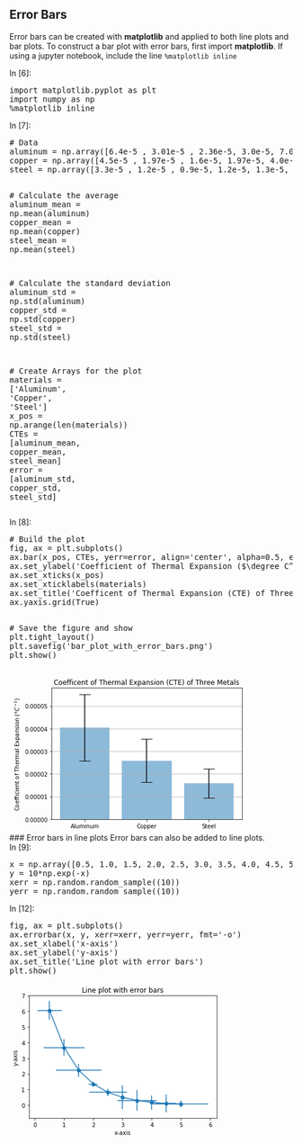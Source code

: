 
## Error Bars
Error bars can be created with **matplotlib** and applied to both line plots and bar plots.
To construct a bar plot with error bars, first import **matplotlib**. If using a jupyter notebook, include the line ```%matplotlib inline```
<div class="cell border-box-sizing code_cell rendered">
<div class="input">
<div class="prompt input_prompt">In&nbsp;[6]:</div>
<div class="inner_cell">
    <div class="input_area">
<div class=" highlight hl-ipython3"><pre><span></span><span class="kn">import</span> <span class="nn">matplotlib.pyplot</span> <span class="k">as</span> <span class="nn">plt</span>
<span class="kn">import</span> <span class="nn">numpy</span> <span class="k">as</span> <span class="nn">np</span>
<span class="o">%</span><span class="k">matplotlib</span> inline
</pre></div>

</div>
</div>
</div>

</div>
<div class="cell border-box-sizing code_cell rendered">
<div class="input">
<div class="prompt input_prompt">In&nbsp;[7]:</div>
<div class="inner_cell">
    <div class="input_area">
<div class=" highlight hl-ipython3"><pre><span></span><span class="c1"># Data</span>
<span class="n">aluminum</span> <span class="o">=</span> <span class="n">np</span><span class="o">.</span><span class="n">array</span><span class="p">([</span><span class="mf">6.4e-5</span> <span class="p">,</span> <span class="mf">3.01e-5</span> <span class="p">,</span> <span class="mf">2.36e-5</span><span class="p">,</span> <span class="mf">3.0e-5</span><span class="p">,</span> <span class="mf">7.0e-5</span><span class="p">,</span> <span class="mf">4.5e-5</span><span class="p">,</span> <span class="mf">3.8e-5</span><span class="p">,</span> <span class="mf">4.2e-5</span><span class="p">,</span> <span class="mf">2.62e-5</span><span class="p">,</span> <span class="mf">3.6e-5</span><span class="p">])</span>
<span class="n">copper</span> <span class="o">=</span> <span class="n">np</span><span class="o">.</span><span class="n">array</span><span class="p">([</span><span class="mf">4.5e-5</span> <span class="p">,</span> <span class="mf">1.97e-5</span> <span class="p">,</span> <span class="mf">1.6e-5</span><span class="p">,</span> <span class="mf">1.97e-5</span><span class="p">,</span> <span class="mf">4.0e-5</span><span class="p">,</span> <span class="mf">2.4e-5</span><span class="p">,</span> <span class="mf">1.9e-5</span><span class="p">,</span> <span class="mf">2.41e-5</span> <span class="p">,</span> <span class="mf">1.85e-5</span><span class="p">,</span> <span class="mf">3.3e-5</span> <span class="p">])</span>
<span class="n">steel</span> <span class="o">=</span> <span class="n">np</span><span class="o">.</span><span class="n">array</span><span class="p">([</span><span class="mf">3.3e-5</span> <span class="p">,</span> <span class="mf">1.2e-5</span> <span class="p">,</span> <span class="mf">0.9e-5</span><span class="p">,</span> <span class="mf">1.2e-5</span><span class="p">,</span> <span class="mf">1.3e-5</span><span class="p">,</span> <span class="mf">1.6e-5</span><span class="p">,</span> <span class="mf">1.4e-5</span><span class="p">,</span> <span class="mf">1.58e-5</span><span class="p">,</span> <span class="mf">1.32e-5</span> <span class="p">,</span> <span class="mf">2.1e-5</span><span class="p">])</span>

<span class="c1"># Calculate the average</span>
<span class="n">aluminum_mean</span> <span class="o">=</span> <span class="n">np</span><span class="o">.</span><span class="n">mean</span><span class="p">(</span><span class="n">aluminum</span><span class="p">)</span>
<span class="n">copper_mean</span> <span class="o">=</span> <span class="n">np</span><span class="o">.</span><span class="n">mean</span><span class="p">(</span><span class="n">copper</span><span class="p">)</span>
<span class="n">steel_mean</span> <span class="o">=</span> <span class="n">np</span><span class="o">.</span><span class="n">mean</span><span class="p">(</span><span class="n">steel</span><span class="p">)</span>

<span class="c1"># Calculate the standard deviation</span>
<span class="n">aluminum_std</span> <span class="o">=</span> <span class="n">np</span><span class="o">.</span><span class="n">std</span><span class="p">(</span><span class="n">aluminum</span><span class="p">)</span>
<span class="n">copper_std</span> <span class="o">=</span> <span class="n">np</span><span class="o">.</span><span class="n">std</span><span class="p">(</span><span class="n">copper</span><span class="p">)</span>
<span class="n">steel_std</span> <span class="o">=</span> <span class="n">np</span><span class="o">.</span><span class="n">std</span><span class="p">(</span><span class="n">steel</span><span class="p">)</span>

<span class="c1"># Create Arrays for the plot</span>
<span class="n">materials</span> <span class="o">=</span> <span class="p">[</span><span class="s1">&#39;Aluminum&#39;</span><span class="p">,</span> <span class="s1">&#39;Copper&#39;</span><span class="p">,</span> <span class="s1">&#39;Steel&#39;</span><span class="p">]</span>
<span class="n">x_pos</span> <span class="o">=</span> <span class="n">np</span><span class="o">.</span><span class="n">arange</span><span class="p">(</span><span class="nb">len</span><span class="p">(</span><span class="n">materials</span><span class="p">))</span>
<span class="n">CTEs</span> <span class="o">=</span> <span class="p">[</span><span class="n">aluminum_mean</span><span class="p">,</span> <span class="n">copper_mean</span><span class="p">,</span> <span class="n">steel_mean</span><span class="p">]</span>
<span class="n">error</span> <span class="o">=</span> <span class="p">[</span><span class="n">aluminum_std</span><span class="p">,</span> <span class="n">copper_std</span><span class="p">,</span> <span class="n">steel_std</span><span class="p">]</span>
</pre></div>

</div>
</div>
</div>

</div>
<div class="cell border-box-sizing code_cell rendered">
<div class="input">
<div class="prompt input_prompt">In&nbsp;[8]:</div>
<div class="inner_cell">
    <div class="input_area">
<div class=" highlight hl-ipython3"><pre><span></span><span class="c1"># Build the plot</span>
<span class="n">fig</span><span class="p">,</span> <span class="n">ax</span> <span class="o">=</span> <span class="n">plt</span><span class="o">.</span><span class="n">subplots</span><span class="p">()</span>
<span class="n">ax</span><span class="o">.</span><span class="n">bar</span><span class="p">(</span><span class="n">x_pos</span><span class="p">,</span> <span class="n">CTEs</span><span class="p">,</span> <span class="n">yerr</span><span class="o">=</span><span class="n">error</span><span class="p">,</span> <span class="n">align</span><span class="o">=</span><span class="s1">&#39;center&#39;</span><span class="p">,</span> <span class="n">alpha</span><span class="o">=</span><span class="mf">0.5</span><span class="p">,</span> <span class="n">ecolor</span><span class="o">=</span><span class="s1">&#39;black&#39;</span><span class="p">,</span> <span class="n">capsize</span><span class="o">=</span><span class="mi">10</span><span class="p">)</span>
<span class="n">ax</span><span class="o">.</span><span class="n">set_ylabel</span><span class="p">(</span><span class="s1">&#39;Coefficient of Thermal Expansion ($\degree C^{-1}$)&#39;</span><span class="p">)</span>
<span class="n">ax</span><span class="o">.</span><span class="n">set_xticks</span><span class="p">(</span><span class="n">x_pos</span><span class="p">)</span>
<span class="n">ax</span><span class="o">.</span><span class="n">set_xticklabels</span><span class="p">(</span><span class="n">materials</span><span class="p">)</span>
<span class="n">ax</span><span class="o">.</span><span class="n">set_title</span><span class="p">(</span><span class="s1">&#39;Coefficent of Thermal Expansion (CTE) of Three Metals&#39;</span><span class="p">)</span>
<span class="n">ax</span><span class="o">.</span><span class="n">yaxis</span><span class="o">.</span><span class="n">grid</span><span class="p">(</span><span class="kc">True</span><span class="p">)</span>

<span class="c1"># Save the figure and show</span>
<span class="n">plt</span><span class="o">.</span><span class="n">tight_layout</span><span class="p">()</span>
<span class="n">plt</span><span class="o">.</span><span class="n">savefig</span><span class="p">(</span><span class="s1">&#39;bar_plot_with_error_bars.png&#39;</span><span class="p">)</span>
<span class="n">plt</span><span class="o">.</span><span class="n">show</span><span class="p">()</span>
</pre></div>

</div>
</div>
</div>

<div class="output_wrapper">
<div class="output">


<div class="output_area">

<div class="prompt"></div>




<div class="output_png output_subarea ">
<img src="data:image/png;base64,iVBORw0KGgoAAAANSUhEUgAAAagAAAEYCAYAAAAJeGK1AAAABHNCSVQICAgIfAhkiAAAAAlwSFlz
AAALEgAACxIB0t1+/AAAADl0RVh0U29mdHdhcmUAbWF0cGxvdGxpYiB2ZXJzaW9uIDIuMi4yLCBo
dHRwOi8vbWF0cGxvdGxpYi5vcmcvhp/UCwAAIABJREFUeJzt3XucHFWZ//HPl4QElEA0QNSAJEpA
g4BCILqChosQdhVQQYK6AqKsK+AFL3hBHfkRNeoS5C4urNwkIIpERQSFQVG5JFwNEogJSEBRIAlB
SSDw/P44Z5JKp3umaqY708N8369Xv6br1KlTT3VXz9On6nSVIgIzM7N2s15/B2BmZlaPE5SZmbUl
JygzM2tLTlBmZtaWnKDMzKwtOUGZmVlbcoJqY5K2lXS7pGWSPiZpQ0k/lbRU0g8lvU/SNf0dZ3dq
Y6647FhJIWloq+LrC0kPSNq7v+NoBklzJU1uUdv/JemUVrRdZ123SNquD8u/U9JDkp6S9IaKy35f
0km9XfdAJKlD0kWtat8JqgkkvVfS7LxT/1XSLyTt1oSmPwt0RsSIiDgVOAgYDYyKiIMj4uKI2KcJ
62moCTvgGjHXtH12fs2ekvSMpGcL07/oU+D9LP+zeqawPU9JurO/42okIraLiM5mtytpGHAC8K1i
Wd6v7pf0z5zoz8tfSOYWXq/nJC0vTH9B0uG5/Kmaxyty898GTuxDyN8GjomIjSLi9kLMr6xZX+TY
u6Z378M6+yy/LiHp5JryA3P590u20ynpQy0JshecoPpI0nHAKcDXSP+IXwmcCRzQhOa3AubWTN8X
ESub0Pa60jDmiPhI/kewEen1u7RrOiL2a2YQ/dQL+2ZhezaKiB37IYb+dgBwb0Q8XCi7HNgfeC+w
CbAjMAfYKyfKrn3it6xOFhtFxNfy8n+oeV03iohH8rxZwB6SXt7LeGs/cwBExF+K68vFOxbKfltl
JS3aH/8MHFLT9geA+1qwrnXCCaoPJG1C+rZ2dET8OCL+GRHPRsRPI+Izuc5wSadIeiQ/TpE0vNDG
2yXdIWmJpN9L2iGXXwfsAZyev6FdAnyZtAM+JenI/K3pxkJb20m6VtITkh6V9IVcvp6kz0n6s6TH
JV0m6aV5XtdhtMMk/UXSY5K+mOdNAb5QWGfdHoCk1+ZvXkvyN+D9c/lXa2Pu5Uv9vtrYKmzXkZL+
AlxXKDtC6TDOYkkfkbSLpLty/KcX2n+1pOty249JuljSyF5uwyqSDpG0QNLGeXo/SX+TtFmeDqVD
ugvyer8lab0yMSn1Rj6dt2eppEslbZDnbSrpZ3k7n5D020K7qw5XdrfPSposaZGkT0n6u9IRgyO6
2dz9gBsK8e0NvA04ICJujYiVEbE0Is6IiHP7+tpGxHJSsqt7ZCHvMydIejDHf4GkTfI2PwUMAe6U
9OdehvASST9XOix/s6RXF9Ydko6WdD9wfy57TeEzO0/Sewr1h0v6dt73H1U64rBhN+v+G3A3sG9e
/qXAv5GSdvE1eKPS/5olku5UPrQraRqwO6v/55yey7+TPy9PSpqjBr1FSRtIuijvm0sk3SppdOVX
sCgi/OjlA5gCrASGdlPnROAmYHNgM+D3wP/L83YC/g5MIn0wDgMeAIbn+Z3AhwptdQAXFaYPB27M
z0cAfwU+BWyQpyfleZ/IMWwBDAe+C1yS540FAvgesCHp2+wK4LX11lln+9YH5pMS2TBgT2AZsG2Z
5RttW8nYymzXBcCL8/JdZWfn12gfYDnwk/z+jMnvx1tzG1uT/pkOz+/db4BTCvE9AOzdYHu+D5zU
zfZenOuMAh4B3l6YF8D1wEtJPfL7uvaDkjHdArwiL/8n4CN53tfztq+fH7sDqt0Wut9nJ5P2+RNz
G/8O/At4SYPtvBU4uDD9DeCGkp+vTgr7f+0+381ypwInN5j3QdL++ipgI+DHwIU1r/3WJWJbq15+
P58AdgWG5vd4Zs0y1+b3ZcO8Xz4EHJHr7wQ8BmyX659CSi4vJX2efwp8vUE8hwM3knqll+ayj5I+
EycB389lY4DH8/u2Xt6XHgc26+Y1fz9pPx1K+v/yN2CD2s8t8F85xheR/p/tDGxc5r1u+Dr3ZeHB
/gDeB/ythzp/Bv69ML0v8EB+flbXB78wfx6r/0GusbPQfYI6FLi9QQx/Ih0+6Zp+OfBs3uHG5g/O
FoX5twBT662zTtu75x12vULZJUBHmeUbbVsu6ym2Mtv1qjrtjSmUPQ4cUpj+EfCJBjEeWHyN6TlB
LQeWFB7nF+aPBP5C+sb73ZplA5hSmP4o8OsKMb2/MP1N4Oz8/ETgSur8A2bNBNXdPjsZeJrClzJS
Un9jg/jur9mW71H4p93DPtFJ/QS1suZ1/XNNnWnAeQ3a/DXw0cL0tl37TOG170uC+t/C9L+TDm8W
l9mzMH0I8NuaNr4LfAUQ8E/g1YV5bwIWNojncFKC2hB4lHTo9CbgzayZoI6nkJBz2S+Bwxq95nXW
tZh0eBPWTFAfJH2Z2aHM+1vm0ZajowaQx4FNJQ2NxueFXgE8WJh+MJdBOt59mKRjC/OHFeZXsSXp
H0s9WwFXSHq+UPYc6ZxZl78Vnv+L9O2yjFcAD0VEse0HSd/UmqVRbGW266E67T1aeP50nemNACRt
Tvo2vjvpG+x6pA9nWd+OiBPqzYiIJUqjGo8D3l2nSjHuVftMyZhqX6+u/elbpH8o10gCOCcivlFn
3d3tswCP1+zv3e0vi3Ocq5YFtmlQt6ybIqK7QUgjSImrnnrbNpS0zzxcd4lqevocFd/XrYBJkoqx
DgUuJPVcXwTMye8VpKQ1pLuVR8TTkn5OGpiyaUT8TlLxfO5WwMGS3lEoW5/UY69L0qeAD5FeuwA2
BjatU/VC0v+hmfmw80XAFyPi2e5i7o7PQfXNH0jfkg/sps4jpJ2iyytzGaSddVpEjCw8XhQRl/Qi
loeAV3czb7+a9WwQa564biR6mP8IsGXXuYzslTTnw96TMtvVU/zd+XpefoeI2Jh0qEPdL1KOpNeT
vnFeQko4tbYsPC/uM72OKSKWRcSnIuJVwDuA4yTtVadqd/tsVXexZkL6FbCrpC162V4ZrwUajZis
t20rWfNLSisV98eHSIc7i/vvRhHx36RDfU+TDvd1zdskVg/Q6M4FpENxF9aZ9xCpB1Vc54sLX1TW
+Lzk803HA+8hHcYdCSylzj4X6fz7VyNiAunc19tJgzR6zQmqDyJiKWkQwBlKwzlfJGn9fNL7m7na
JcAJkjaTtGmu3zVs+3vARyRNUvJiSf8hacTaa+vRz4CXSfpEPrk6QtKkPO9sYJqkrQByLGVHGT4K
jK1JQEU3kw5FfDZv+2TSP7+ZvdiGqvqyXWWMAJ4ClkgaA3ymGY3mQQsXkc7bHQGMkfTRmmqfkfQS
SVsCHwcu7WtMSgNytlb6Sv4kqbf5XJ2q3e2zVV0FvLVrIiJ+RToPc4WknSUNzfvqRyR9sJfrWCUP
5tg5r6OeS4BPShonqTh6tD9Gxv4M2EbSf+bPzvpKA3Zem49IfA+YkXvNSBojad8S7d5AOrd0Wp15
FwHvkLSvpCF5YMPkwheGR0nn57qMICXwfwBDJX2Z1INai6Q9JG0vaQhp/3qW+vtXaU5QfRQRJ5MO
05xAehMfAo4hnXiHdPx3Numb5N3AbbmMiJgNfBg4nXQoZD7pWHJv4lhG2infQTrMcD9pFCDAd0gn
W6+RtIx0bHpSvXbq6Ppx7eOSbquz3mdIQ4b3I33rOxP4QETc25vtqKgv21XGV0knrpcCPyedUK/i
s1rztzOP5fKvA4si4qyIWEHqBZ0kaXxh2StJo9HuyOvuGuHWl5jGk3owT5F6/2dG/d8+Ndxne+Gn
wGu0+ndKkH4bdxUp6S4F/ghMzLGV8Sat/TuoXfK8/Um/HWzU4zuP1LP4DbCQdATk2AZ1Wyp/ZvcB
ppJ6dn8DppMGwEDqucwHbpL0JOn12bZEuxERv46IJ+rMe4g09P8LrP5/9RlW54LvAAcpjXA9lXR+
6hekgToPkl6veofNAV5G+gnBk6TzwzfQ+y82wOoRPGbWJiQFMD4i5vd3LM0g6ShgQkR8Yh2s62bg
yIj4Y6vXZa3nBGXWZl5oCcqst3yIz8zM2pJ7UGZm1pbcgzIzs7bkH+pWsOmmm8bYsWP7OwwzswFt
zpw5j0XEZj3Vc4KqYOzYscyePbu/wzAzG9AkPdhzLR/iMzOzNuUEZWZmbckJyszM2pITlJmZtSUn
KDMza0tOUGZm1pacoMzMrC05QZmZWVtygjIzs7bkBGVmZm3JCWqQ6ejoQFLTHh0dHf29SWb2AuXb
bVQwceLEGAzX4ps8eTIAnZ2d/RqHmb0wSZoTERN7qucelJmZtSUnKDMza0tOUGZm1pacoMzMrC05
QZmZWVvqVYKS9GJJQ5odjJmZWZdSCUrSepLeK+nnkv4O3Av8VdJcSd+SNL61YZqZ2WBTtgd1PfBq
4PPAyyJiy4jYHNgduAn4hqT3tyhGMzMbhIaWrLd3RDxbWxgRTwA/An4kaf2mRmZmZoNaqR5UveTU
mzpmZmZlVR4kIen4VgRiZmZW1OMhPkmXFSeB1wPTWxaRmZkZ5c5BPRkRH+qakHRWC+MxMzMDyh3i
m1Yz/cVWBGJmZlbUY4KKiIUAkjbN00+0OigzM7MqgyTOa9ZKJU2RNE/SfEmfqzN/uKRL8/ybJY0t
zPt8Lp8nad+e2pQ0Lrdxf25zWC4/XNI/JN2RHx/CzMzaRpUEpWasMF8i6QxgP2ACcKikCTXVjgQW
R8TWwAzyoIxcbyqwHTAFOFPSkB7anA7MiIjxwOLcdpdLI+L1+fG/zdg+MzNrjioJqlm33t0VmB8R
CyLiGWAmcEBNnQOA8/Pzy4G9JCmXz4yIFfnQ4/zcXt028zJ75jbIbR7YpO0wM7MWWuc9KGAM8FBh
elEuq1snIlYCS4FR3SzbqHwUsCS3UW9d75Z0l6TLJW3Zl40yM7PmKnupI0jX4WuGeomutnfWqE6j
8nqJtrv6AD8FLomIFZI+Qupd7blWsNJRwFEAo0ePprOzs06TLyxLliwBGBTbambtq3SCiog/Nmmd
i4Bib2UL4JEGdRZJGgpsAjzRw7L1yh8DRkoamntRq+pHxOOF+t+jwY+PI+Ic4ByAiRMnxuTJk0tt
5EA2cuRIAAbDtppZ+yp7u40vSfpUk9Z5KzA+j64bRhr0MKumzizgsPz8IOC6iIhcPjWP8hsHjAdu
adRmXub63Aa5zSvzNr28sL79gT81afvMzKwJyvag/pN0iaM15KHZm0XE18uuMCJWSjoG+CUwBDgv
IuZKOhGYHRGzgHOBCyXNJ/WcpuZl5+ZLL90DrASOjojncixrtZlXeTwwU9JJwO25bYCPSdo/t/ME
cHjZbTAzs9ZT6mT0UEm6MyJ2rFM+HLgtIrZrRXDtZuLEiTF79uz+DqPlug7t+RyUmbWCpDkRMbGn
emVH8T1dc0gMgIhYQeqBmJmZNVXZBPU/wJWStioWStoceL7pUZmZ2aBX6hxURPxQ0ouAOZJuAu4g
JbeDgY7WhWdmZoNV6R/qRsT5wDjgMmB9YDlwaERc3KLYzMxsECv9O6jcg3o+Ii5oYTxmZmZAyQQl
6WPAm4CQdEtEnNLasMzMbLAr24M6DJhIunTQbMAJyszMWqpsgvom8OP83MnJzMxaruwovkuBS1sc
i5mZ2Splr8XX4602ytQxMzMrq+ww8+slHSvplcVCScMk7SnpfFZf3NXMzKzPyp6DmgJ8ELgkX0V8
CbAB6cKs15BuqX5Ha0I0M7PBqOw5qOXAmcCZktYHNgWejoglrQzOzMwGryp31AUgIp4F/tqCWMzM
zFYpfakjMzOzdckJyszM2lKlQ3z5BoXvBsYWl42IE5sblpmZDXZVz0FdCSwF5gArmh+OmZlZUjVB
bRERU1oSiZmZWUHVc1C/l7R9SyIxMzMrqNqD2g04XNJC0iE+AREROzQ9MjMzG9SqJqj9WhKFmZlZ
jUqH+CLiQWAk8I78GJnLzMzMmqpSgpL0ceBiYPP8uEjSsa0IzMzMBreqh/iOBCZFxD8BJE0H/gCc
1uzAzMxscKs6ik/Ac4Xp53KZmZlZU1XtQf0fcLOkK/L0gcC5zQ3JzMysYoKKiJMl3QC8mdRzOiIi
bm9JZGZmNqj15nYbc0iXOjIzM2uZUglK0o0RsZukZUAUZ5F+qLtxS6IzM7NBq+wddXfLf0e0Nhwz
M7Ok6u+gDpY0Ij8/QdKPJb2hNaGZmdlgVnWY+ZciYpmk3YB9gfOBs6uuVNIUSfMkzZf0uTrzh0u6
NM+/WdLYwrzP5/J5kvbtqU1J43Ib9+c2h9Ws6yBJIWli1e0wM7PWqTpIous3UP8BnBURV0rqqNKA
pCHAGcDbgEXArZJmRcQ9hWpHAosjYmtJU4HpwCGSJgBTge2AVwC/krRNXqZRm9OBGRExU9LZue2z
ciwjgI8BN1d6FXphxrX3tXoVTbNo8dPAwIr5k2/bpudKZjagVO1BPSzpu8AhwFX5DrtV29gVmB8R
CyLiGWAmcEBNnQNIvTOAy4G9JCmXz4yIFRGxEJif26vbZl5mz9wGuc0DC+v5f8A3geUVt8HMzFqs
ag/qPcAU4NsRsUTSy4DPVGxjDPBQYXoRMKlRnYhYKWkpMCqX31Sz7Jj8vF6bo4AlEbGytn4+d7Zl
RPxM0qcbBSvpKOAogNGjR9PZ2VluK2s3aPnAuQHx8OdTD2rM8oX9HEl5nZ2P9HcIZtZkvTnEtwFw
sKTistdUaKPepZGiZJ1G5fV6cQ3rS1oPmAEc3jjMXDniHOAcgIkTJ8bkyZN7WqSugXS4bMV6GwLw
8Abj+jmS8t4z2Yf4zF5oqiaoK4ElwG2kGxb2xiJgy8L0FkDt19+uOotyItwEeKKHZeuVPwaMlDQ0
96K6ykcArwM601FAXgbMkrR/RMzu5XaZmVkTVU1QW0TElD6u81ZgvKRxwMOkQQ/vrakzCziMdKX0
g4DrIiIkzQJ+IOlk0iCJ8cAtpJ7SWm3mZa7PbczMbV4ZEUuBTbtWJqkT+LSTk5lZ+6g6wOH3krbv
ywpzT+YY4JfAn4DLImKupBMl7Z+rnQuMkjQfOA74XF52LnAZcA9wNXB0RDzXqM3c1vHAcbmtUfji
tmZmA0LVHtRuwOGSFpIO8XVd6miHKo1ExFXAVTVlXy48Xw4c3GDZacC0Mm3m8gWkUX7dxTO5TNxm
ZrbuVE1Q+7UkCjMzsxpVb7fxYKsCMTMzK6p8uw1JLyENTtigqywiftPMoMzMzColKEkfAj5OGq59
B/BG0ki7PZsfmpmZDWZVR/F9HNgFeDAi9gDeAPyj6VGZmdmgVzVBLc8j7JA0PCLuBbZtflhmZjbY
VT0HtUjSSOAnwLWSFrP2VSDMzMz6rOoovnfmpx35Cg2bkH4wa2Zm1lRVB0lsAHyU9IPdAG6k+mFC
MzOzHlU9xHcBsAw4LU8fClxIg6s+mJmZ9VbVBLVtROxYmL5e0p3NDMjMzAyqH567XdIbuyYkTQJ+
19yQzMzMqieoSaQrmj8g6QHSj3TfKuluSXc1PTozA6CjowNJTXt0dHT09yaZ9ajqIb6+3gvKzHqh
o6Ojx6TSdbfnzs7Olsdjti5UTVAvjoh7igWSJkdEZ/NCMjMzq36I7zJJxyvZUNJpwNdbEZiZmQ1u
vTkHtSXwe9Kt2x8B3tzsoMzMzKomqGeBp4ENSbfbWBgRzzc9KjMzG/SqJqhbSQlqF9LVJA6VdHnT
ozIzs0Gv6iCJIyNidn7+N+AASf/Z5JjMzMzK9aAkfRYgImZLqr2s0WubHpWZmQ16ZQ/xTS08/3zN
PP82yszMmq5sglKD5/WmzczM+qxsgooGz+tNm5mZ9VnZQRI7SnqS1FvaMD8nT2/QksjMzGxQK5Wg
ImJIqwMxMzMr8t1wzcysLTlBmZlZW3KCMjOztuQEZWZmbanUIAlJy6g/nFxARMTGTY3KzMwGvVI9
qIgYEREb13mM6E1ykjRF0jxJ8yV9rs784ZIuzfNvljS2MO/zuXyepH17alPSuNzG/bnNYbn8I/lW
9XdIulHShKrbYWZmrVP5EJ+kl0jaVdJbuh4Vlx8CnAHsB0wgXRG9NjkcCSyOiK2BGcD0vOwE0mWX
tiNdYulMSUN6aHM6MCMixgOLc9sAP4iI7SPi9cA3gZOrbIeZmbVWpQQl6UPAb4BfAl/NfzsqrnNX
YH5ELIiIZ4CZwAE1dQ4Azs/PLwf2kqRcPjMiVkTEQmB+bq9um3mZPXMb5DYPBIiIJ1ntxfiKGGZm
baXq7TY+TroX1E0RsYek15ASVRVjgIcK04tId+qtWyciVkpaCozK5TfVLDsmP6/X5ihgSUSsrFMf
SUcDxwHDSIlsLZKOAo4CGD16NJ2dnWW2cS1jlq/o1XL9YfjzTwMwZvnCfo6kvM7OR/o7hH63ZMkS
gF7vo2btpmqCWh4RyyUhaXhE3Ctp24pt1Lu4bG3vpVGdRuX1eoLd1U9PIs4AzpD0XuAE4LC1Kkec
A5wDMHHixJg8eXKdJns249r7erVcf1ix3oYAPLzBuH6OpLz3TN6mv0PodyNHjgSgt/uoWbupmqAW
SRoJ/AS4VtJioOpX10XAloXpLeq00VVnkaShwCbAEz0sW6/8MWCkpKG5F1VvXZAOCZ5VcTvMzKyF
Kp2Dioh3RsSSiOgAvgScSz6nU8GtwPg8um4YadDDrJo6s1jdmzkIuC4iIpdPzaP8xgHjgVsatZmX
uT63QW7zSgBJ4wvr+w/g/orbYWZmLVS1B7VKRNzQy+VWSjqGNMBiCHBeRMyVdCIwOyJmkRLfhZLm
k3pOU/OycyVdBtwDrASOjojnAOq1mVd5PDBT0knA7bltgGMk7Q08Sxrdt9bhPTMz6z+VEpSkicAX
ga2Ky0bEDlXaiYirgKtqyr5ceL4cqL21fNe8acC0Mm3m8gWkUX615R+vErOZma1bVXtQFwOfAe4G
nm9+OGZmZknVBPWPfAjOzMyspaomqK9I+l/g18CqH/ZExI+bGpWZmQ16VRPUEcBrgPVZfYgvACco
MzNrqqoJaseI2L4lkZiZmRVUvVjsTb7qt5mZrQtVe1C7AYdJWkg6B9V1P6hKw8zNzMx6UjpB5SuD
/xfwYOvCMTMzS0onqIgISTMiYudWBmRmZga9Owe1S0siMTMzK6h6DmoP4COSHgD+ic9BmZlZi1RN
UPu1JApbZ66+4DSuuej0UnWP26fnW33t8/5jmPKBY/saVtsaSPfxWrQ43WhyIMUM8Mm3+V5eVl/V
BPUX4H3AqyLiREmvBF6GB04MGFM+cOwLOqGY2QtH1XNQZwJvAg7N08uAM5oakZmZGdV7UJMiYidJ
twNExOJ8g0AzM7OmqtqDelbSENL195C0Gb7thpmZtUDVBHUqcAWwuaRpwI3A15oelZmZDXqVDvFF
xMWS5gB7kYaYHxgRf2pJZGZmNqhVPQdFRNwL3NuCWMzMzFaplKAkDQfeDYwtLhsRJzY3LDMzG+yq
9qCuBJYCcyjcUdfMzKzZqiaoLSJiSksiMTMzK6g6iu/3knxHXTMza7lSPShJd5N++zQUOELSAnzD
QjMza6Gyh/jeBTzTykDMzMyKyh7iuzQiHmz0aGmEZmYDWEdHB5Ka9ujo6OjvTVpnyvag1NIozMxe
oDo6OnpMKpMnTwags7Oz5fEMJGUT1GaSjms0MyJOblI8ZmZmQPkENQTYCPekzMxsHSmboP7qq0WY
mdm6VHaQhHtOZma2TpVNUHs1c6WSpkiaJ2m+pM/VmT9c0qV5/s2SxhbmfT6Xz5O0b09tShqX27g/
tzkslx8n6R5Jd0n6taStmrmNZmbWN6USVEQ80awV5hsengHsB0wADpU0oabakcDiiNgamAFMz8tO
AKYC2wFTgDMlDemhzenAjIgYDyzObQPcDkzMPzK+HPhms7bRzMz6rlSCknRh/vvxJqxzV2B+RCyI
iGeAmcABNXUOAM7Pzy8H9pKkXD4zIlZExEJgfm6vbpt5mT1zG+Q2DwSIiOsj4l+5/CZgiyZsm5mZ
NUnZQRI750NgH5R0ATXnpCr2sMYADxWmFwGTGtWJiJWSlgKjcvlNNcuOyc/rtTkKWBIRK+vULzoS
+EW9YCUdBRwFMHr06F7/TmHMcl/8vZU6Ox9pSbsD6X0b/vzTAIxZvrCfI6mmVe/dQLJkyRLAv4Oq
VTZBnQ1cDbyKdKuNYoKKXF5WvQEXUbJOo/J6PcHu6q9ekfR+YCLw1jp1iYhzgHMAJk6cGF0/qKtq
xrX39Wo5K+c9k7dpSbsD6X1bsd6GADy8wbh+jqSaVr13A8nIkSOB1T/YtaRUgoqIU4FTJZ0VEf/d
x3UuArYsTG8B1H6F6qqzSNJQYBPgiR6WrVf+GDBS0tDci1pjXZL2Br4IvDUiBs5XZTOzQaDS7Taa
kJwAbgXG59F1w0iDHmbV1JkFHJafHwRcFxGRy6fmUX7jgPHALY3azMtcn9sgt3klgKQ3AN8F9o+I
vzdhu8zMrImq3rAQSTsCu+fJ30bEnVWWz+eUjgF+SbpCxXkRMVfSicDsiJgFnAtcKGk+qec0NS87
V9JlwD3ASuDoiHgux7VWm3mVxwMzJZ1EGrl3bi7/FunqGD9MYyn4S0TsX/HlMDOzFqmUoPIovg8D
P85FF0k6JyJOq9JORFwFXFVT9uXC8+XAwQ2WnQZMK9NmLl9AGuVXW753lZjNzGzdqtqDOhKYFBH/
BJA0HfgDUClBmZmZ9aTqLd8FPFeYfg5fBsnMzFqgag/q/4CbJV2Rpw9k9TkdMzOzpqmUoCLiZEmd
wG6kntMREXF7KwIzM7PBrfIovoi4DbitBbGYmZmtUvUclJmZ2TrhBGVmZm2pUoLKw8p7LDMzM+ur
qj2ot9Up268ZgZiZmRWVGiQh6b+BjwKvknRXYdYI4PetCMzMVrv6gtO45qLTS9U9bp9te6yzz/uP
YcoHju1rWGYtVXYU3w9I90v6OlC8RfuyZt5t18zqm/KBY51QbNApe7uNpcBSSUcA7wLGdi0riYg4
sWURmpn1wkC6l9eixelmkwMp5k++rfX38ar6O6ifAEtJNy30/ZPMzKxlqiaoLSJiSksiMTMzK6g6
iu/3krZvSSRmZmYFVXtQuwGF8AyvAAAMhklEQVRHSFpAOsQnICJih6ZHZmZmg1rVBOXfPJmZ2TpR
9RDfX0i3ez8sIh4EAhjd9KjMzGzQq5qgzgTeBByap5cBZzQ1IjMzM6of4psUETtJuh0gIhZLGtaC
uMzMbJCr2oN6VtIQ0qE9JG0GPN/0qMzMbNCrmqBOBa4ANpc0DbgR+FrTozIzs0Gv6i3fL5Y0B9iL
NMT8wIj4U0siMzOzQa03t3y/F7i3BbGYmZmtUvZ2GzdGxG6SlpHPP3XNIv1Qd+OWRGdmZoNW2auZ
75b/jmhtOGZmZknVW76fL2lkYfolks5rflhmZjbYVR3Ft0NELOmaiIjFwBuaG5KZmVn1BLWepJd0
TUh6Kb0YaGFmZtaTqsnlf0i33LicNFjiPcC0pkdlZmaDXtXfQV2Qfwe1B2kE37si4p6WRGZmZoNa
1UN8RMTciDg9Ik7rbXKSNEXSPEnzJX2uzvzhki7N82+WNLYw7/O5fJ6kfXtqU9K43Mb9uc1hufwt
km6TtFLSQb3ZDjMza51SCUrSjfnvMklPFh7LJD1ZZYX5Wn5nkO4tNQE4VNKEmmpHAosjYmtgBjA9
LzsBmApsB0wBzpQ0pIc2pwMzImI8sDi3DenWIYcDP6gSv5mZrRulElTxd1ARsXHhMaIXP9LdFZgf
EQsi4hlgJnBATZ0DgPPz88uBvSQpl8+MiBURsRCYn9ur22ZeZs/cBrnNA/O2PBARd+GL3ZqZtaWy
PagL89+PN2GdY4CHCtOLclndOhGxElgKjOpm2Ublo4AluY1G6zIzszZUdpDEzpK2Aj4o6QLSAIlV
IuKJCutUnbIoWadReb1E21390iQdBRwFMHr0aDo7O6ssvsqY5St6tZyV09n5SEva9fvWen7vYPjz
TwMwZvnCfo6kvFa9b0VlE9RZwNXAOGAOa/7jD+BVFda5CNiyML0FULulXXUWSRoKbAI80cOy9cof
A0ZKGpp7UfXW1a2IOAc4B2DixIkxefLkKouvMuPa+3q1nJXznsnbtKRdv2+t5/cOVqy3IQAPbzCu
nyMpr1XvW1HZBLVrRLxW0vKIqJKM6rkVGC9pHPAwadDDe2vqzAIOA/4AHARcFxEhaRbwA0knA68A
xgO3kBLmWm3mZa7PbczMbV7Zx/jNzEq7+oLTuOai00vVPW6fbXuss8/7j2HKB47ta1gDQtVDfPPy
lSR6fYgvIlZKOgb4JTAEOC8i5ko6EZgdEbOAc4ELJc0n9Zym5mXnSroMuAdYCRwdEc8B1Gszr/J4
YKakk4Dbc9tI2oV088WXAO+Q9NWI2K7sdpiZlTHlA8cOmoTSbGUT1NmkQ3yvAm6rmVf1EB8RcRVw
VU3ZlwvPlwMHN1h2GnWuXlGvzVy+gDTKr7b8VtIhPzMza0Nlh5mfGhGvJfVMxtU8+nrIz8zMbC1V
ryRxtKT3S/oSgKRXSlqrd2JmZtZXVRPUGcCbWD2oYVkuMzMza6qqVzOfFBE7Sbod0v2guq5tZ2Zm
1kxVe1DP5uveBYCkzfClgszMrAWqJqhTSUOzN5c0DbgR+FrTozIzs0Gv6v2gLs73g9qL9FuoAyPi
Ty2JzMzMBrXKt2uPiHuBe1sQi5mZ2SqVE5SkHYHd8+RvI+LO5oZkZmZW8RxUvt3GxcDm+XGRJF/D
w8zMmq5qD+pI0lDzfwJImk66oOtpzQ7MzMwGt6qj+AQ8V5h+jvr3XDIzM+uTqj2o/wNulnRFnj6Q
fHVwMzOzZiqVoCRtDYyOiJMldQK7kXpOHyPdf8nMzKypyh7iO4V03T0i4rZ8dfPvAP/K88zMzJqq
bIIaGxF31RZGxGxgbFMjMjMzo3yC2qCbeRs2IxAzM7OisgnqVkkfri2UdCQwp7khmZmZlR/F9wng
CknvY3VCmggMA97ZisDMzGxwK5WgIuJR4N8k7QG8Lhf/PCKua1lkZmY2qFW9mvn1wPUtisXMzGyV
qleSMDMzWyecoMzMrC05QZmZWVtygjIzs7bkBGVmZm3JCcrMzNqSE5SZmbUlJygzM2tLTlBmZtaW
nKDMzKwtOUGZmVlb6pcEJWmKpHmS5kv6XJ35wyVdmuffLGlsYd7nc/k8Sfv21KakcbmN+3Obw3pa
h5mZ9b91nqAkDQHOAPYDJgCHSppQU+1IYHFEbA3MAKbnZScAU4HtgCnAmZKG9NDmdGBGRIwHFue2
G67DzMzaQ3/0oHYF5kfEgoh4BpgJHFBT5wDg/Pz8cmAvScrlMyNiRUQsBObn9uq2mZfZM7dBbvPA
HtZhZmZtoNLtNppkDPBQYXoRMKlRnYhYKWkpMCqX31Sz7Jj8vF6bo4AlEbGyTv1G63isGIiko4Cj
8uRTkuaV3tKBbVNqXot2dlx/B9A+BtT7Bn7vCgbUe9fH922rMpX6I0HV66VEyTqNyuv1BLurXzYO
IuIc4Jw6dV/QJM2OiIn9HYdV4/dt4PJ7t7b+OMS3CNiyML0F8EijOpKGApsAT3SzbKPyx4CRuY3a
dTVah5mZtYH+SFC3AuPz6LphpEEPs2rqzAIOy88PAq6LiMjlU/MIvHHAeOCWRm3mZa7PbZDbvLKH
dZiZWRtY54f48vmeY4BfAkOA8yJirqQTgdkRMQs4F7hQ0nxSr2ZqXnaupMuAe4CVwNER8RxAvTbz
Ko8HZko6Cbg9t02jddgqg+6w5guE37eBy+9dDbnTYGZm7chXkjAzs7bkBGVmZm3JCWoAk/ROSSHp
NXl6rKQ/NqntiZJObUZbVp6kl0maKenPku6RdJWkbfo7LusdSV+UNFfSXZLukDRJ0ickvagPbX5f
0kE91xz4nKAGtkOBG2nBAI+ImB0RH2t2u9ZYvpLJFUBnRLw6IiYAXwBGr+M4+uP3kS84kt4EvB3Y
KSJ2APYmXRzgE0CvE9Rg4gQ1QEnaCHgz6ZqCayUoSYdLOr0w/TNJk/PzpyRNlzRH0q8k7SqpU9IC
SfvnOpMl/Sw/75B0XqHOx3L5Gj02SZ+W1JGfd0qaIek3kv4kaRdJP84X7T2pZS/MwLYH8GxEnN1V
EBF3ADdK+pakP0q6W9IhsOo9+o2kK3Jv62xJ6+V5T0n6H0m3Sfq1pM1y+aslXZ3f+98Wet/fl3Sy
pOvxdSmb5eXAYxGxAiAiHiP9pOUVwPX5tUbSPpL+kN+rH+bPNpJ2lnRDfq9+Kenl/bUh/cUJauA6
ELg6Iu4DnpC0U4VlX0z6lr4zsAw4CXgb8E7gxAbLvAbYl3Tdw69IWr/Eep6JiLcAZ5N+f3Y08Drg
cEmjKsQ7WLwOmFOn/F3A64EdSd/Cv1X4Z7Ur8Clge+DVuS6k9/i2iNgJuAH4Si4/Bzg2v/efBs4s
rGcbYO+I+FTTtmhwuwbYUtJ9ks6U9NaIOJV0sYA9ImIPSZsCJ5Be952A2cBx+fN1GnBQfq/OA6b1
03b0G3flB65DgVPy85l5+oySyz4DXJ2f3w2siIhnJd0NjG2wzM/zN8EVkv5OucNOXT/AvhuYGxF/
BZC0gHQVj8dLxjvY7QZckn/z96ikG4BdgCeBWyJiAYCkS3Ldy4HngUvz8hcBP87fzP8N+KFWXxd5
eGE9P+z6XaH1XUQ8JWlnYHdS7/hSrX17oTeS7sDwu/yeDAP+AGxL+sJybS4fAvx1HYXeNpygBqDc
+9gTeJ2kIO28wZrfhleyZg95g8LzZwtXzXge6DoE8Xw35x9WFJ4/R9p3ultHcZnnWXP55/G+V89c
Vl/1pKi7q+zX/pCx0Q8bu65ZuSQiXt+gzj+7D8+qygm/E+jMXwAPq6ki4NqIOHSNQml70pe6N62T
QNuUD/ENTAcBF0TEVhExNiK2BBaSrjXY5QHg9ZLWk7Ql6VBQsz0KbC5plKThpBPC1nvXAcMlfbir
QNIupPuYHaJ077PNgLeQLvEFsKvSJb7WAw4hDZqB9NnuSnbvBW6MiCeBhZIOzm1L0o4t36pBStK2
ksYXil4PPEg6rD4il90EvFnS1nmZF+VRm/OAzfJACyStL2m7dRd9e/C32IHpUOAbNWU/Io346vI7
UtK6G/gjcFuzg8iHBU8Ebs7rurfZ6xhMIiIkvRM4JR8KWk76ovEJYCPgTlJP6LMR8bc8wOEPpH1h
e+A3pFGAkHpD20maAywlJS+A9wFnSToBWJ90ePjOdbB5g9FGwGmSRpKONswn3brnUOAXkv6az0Md
DlySv+QBnBAR9ykNJT9V0iak/9WnkHrZg4YvdWQ2QOVRmZ+OiLV6rpKeioiN1n1UZs3jQ3xmZtaW
3IMyM7O25B6UmZm1JScoMzNrS05QZmbWlpygzMysLTlBmZlZW/r/M9iSBzwJI0kAAAAASUVORK5C
YII=
"
>
</div>

</div>

</div>
</div>

</div>
### Error bars in line plots
Error bars can also be added to line plots.
<div class="cell border-box-sizing code_cell rendered">
<div class="input">
<div class="prompt input_prompt">In&nbsp;[9]:</div>
<div class="inner_cell">
    <div class="input_area">
<div class=" highlight hl-ipython3"><pre><span></span><span class="n">x</span> <span class="o">=</span> <span class="n">np</span><span class="o">.</span><span class="n">array</span><span class="p">([</span><span class="mf">0.5</span><span class="p">,</span> <span class="mf">1.0</span><span class="p">,</span> <span class="mf">1.5</span><span class="p">,</span> <span class="mf">2.0</span><span class="p">,</span> <span class="mf">2.5</span><span class="p">,</span> <span class="mf">3.0</span><span class="p">,</span> <span class="mf">3.5</span><span class="p">,</span> <span class="mf">4.0</span><span class="p">,</span> <span class="mf">4.5</span><span class="p">,</span> <span class="mf">5.0</span><span class="p">])</span>
<span class="n">y</span> <span class="o">=</span> <span class="mi">10</span><span class="o">*</span><span class="n">np</span><span class="o">.</span><span class="n">exp</span><span class="p">(</span><span class="o">-</span><span class="n">x</span><span class="p">)</span>
<span class="n">xerr</span> <span class="o">=</span> <span class="n">np</span><span class="o">.</span><span class="n">random</span><span class="o">.</span><span class="n">random_sample</span><span class="p">((</span><span class="mi">10</span><span class="p">))</span>
<span class="n">yerr</span> <span class="o">=</span> <span class="n">np</span><span class="o">.</span><span class="n">random</span><span class="o">.</span><span class="n">random_sample</span><span class="p">((</span><span class="mi">10</span><span class="p">))</span>
</pre></div>

</div>
</div>
</div>

</div>
<div class="cell border-box-sizing code_cell rendered">
<div class="input">
<div class="prompt input_prompt">In&nbsp;[12]:</div>
<div class="inner_cell">
    <div class="input_area">
<div class=" highlight hl-ipython3"><pre><span></span><span class="n">fig</span><span class="p">,</span> <span class="n">ax</span> <span class="o">=</span> <span class="n">plt</span><span class="o">.</span><span class="n">subplots</span><span class="p">()</span>
<span class="n">ax</span><span class="o">.</span><span class="n">errorbar</span><span class="p">(</span><span class="n">x</span><span class="p">,</span> <span class="n">y</span><span class="p">,</span> <span class="n">xerr</span><span class="o">=</span><span class="n">xerr</span><span class="p">,</span> <span class="n">yerr</span><span class="o">=</span><span class="n">yerr</span><span class="p">,</span> <span class="n">fmt</span><span class="o">=</span><span class="s1">&#39;-o&#39;</span><span class="p">)</span>
<span class="n">ax</span><span class="o">.</span><span class="n">set_xlabel</span><span class="p">(</span><span class="s1">&#39;x-axis&#39;</span><span class="p">)</span>
<span class="n">ax</span><span class="o">.</span><span class="n">set_ylabel</span><span class="p">(</span><span class="s1">&#39;y-axis&#39;</span><span class="p">)</span>
<span class="n">ax</span><span class="o">.</span><span class="n">set_title</span><span class="p">(</span><span class="s1">&#39;Line plot with error bars&#39;</span><span class="p">)</span>
<span class="n">plt</span><span class="o">.</span><span class="n">show</span><span class="p">()</span>
</pre></div>

</div>
</div>
</div>

<div class="output_wrapper">
<div class="output">


<div class="output_area">

<div class="prompt"></div>




<div class="output_png output_subarea ">
<img src="data:image/png;base64,iVBORw0KGgoAAAANSUhEUgAAAXwAAAEWCAYAAABliCz2AAAABHNCSVQICAgIfAhkiAAAAAlwSFlz
AAALEgAACxIB0t1+/AAAADl0RVh0U29mdHdhcmUAbWF0cGxvdGxpYiB2ZXJzaW9uIDIuMi4yLCBo
dHRwOi8vbWF0cGxvdGxpYi5vcmcvhp/UCwAAIABJREFUeJzt3Xl8VPW9//HXJysBQgISEZIgUBEV
2TTgwk9rrRYV9XJRi97a1ttb0S62ti6tt7Wtv8dtta2/Lrb3Wrhq661WcUWsXm0tIloRCLKJaEHW
EJawhDUkJPn8/pgBQ5iByXJyZjLv5+Mxj8ycOTPfzxn0Pd/5nnO+x9wdERHp/DLCLkBERDqGAl9E
JE0o8EVE0oQCX0QkTSjwRUTShAJfRCRNKPDlqMzsPDP7MIR2bzCztzq4zaNuq5kNMDM3s6yOrKst
UrFmCY4CXwAwszVmdlHz5e7+prsPCaOmRJnZLDP7clvfp/m2xvtMRFKVAl8kCcTqgbe0Vx50L16/
ElKfAl+OyswuMLOKJo/XmNntZrbEzHaa2TQz69Lk+cvNbJGZVZvZ22Y2/Cjv7Wb2DTNbZWZbzezn
Zhbzv0kzO9fM5kfbnG9m50aX/xg4D/itme0xs9/GeO2jZnZb9H5xtN2vRh+fZGbbLeLQtprZH4H+
wIvR972zyVt+zszWRWv+3lG2L9fM7o+uu9nMfmdmeU0/VzP7jpltAn4fa1l03RvNbGW0zhlm1q/Z
Z/g1M1sBrIhXC/AlM6s0s40HP4vo68eY2Zzov9dGM/utmeXEe//o5/RLM9sS/bdYYmanH6VdSSbu
rptuAGuAi2IsvwCoaLbePKAf0AtYDtwcfe4MYAtwFpAJfDG6fm6cNh14Pfo+/YF/AF+OPncD8Fb0
fi9gB/B5IAu4Lvr4uOjzsw6+Lk47XwJejN7/F+AjYFqT5144yrZe1OTxgGjN/w3kASOAWuDUOO3+
CpgRrT8feBG4t0lb9cBPgdzo+8VadiGwNfrZ5gK/AWY3+wz/Gm0jL0YNB2t+AugGDAOqDm4XcCZw
dvRzHRD997w13vsD44AFQCFgwKlA37D/+9UtsZt6+NIaD7h7pbtvJxJiI6PLbwSmuPtcd29w90eJ
BOLZR3mvn7r7dndfRyQgr4uxznhghbv/0d3r3f0J4APgigTrfQM4L/rr4XzgZ8DY6HOfjD7fEve4
e427LwYWEwn+w5iZEfk8vhXdvt3AT4Brm6zWCPzQ3WvdvSbOss8Bj7j7u+5eC9wFnGNmA5q8z73R
NmqI7x533+vuS4n8crgOwN0XuPs70c91DTCFyGfSVNP3P0Dky+sUwNx9ubtvPPrHJclCgS+tsanJ
/X1A9+j9E4HbosMD1WZWDZQS+TUQz/om99fGWbdf9DmarVucSLHu/hGwh8gX03nAn4FKMxtC6wI/
3vY3VQR0BRY0+SxeiS4/qMrd9zd7XfNlh227u+8BtnH4tjf9DOOJ+Tmb2clm9mcz22Rmu4h8KfWO
91p3nwn8FvhPYLOZTTWzHgm0L0lAgS/taT3wY3cvbHLrGu2Rx1Pa5H5/oDLGOpVEvkxotu6G6P1E
pnx9A7gayHH3DdHHXwB6AovivKYtU8luBWqAoU0+iwJ3b/rlEOv9my87bNvNrBtwHB9ve6J1xvuc
HyTya2mwu/cA/p3IUE3cmtz9AXc/ExgKnAzckUD7kgQU+NJUtpl1aXJr6VEZ/w3cbGZnRXfudTOz
8WaWf5TX3GFmPc2sFPgmMC3GOi8DJ5vZv5hZlplNAk4j0lMH2AwMOkZtbwBfB2ZHH88CbiGyn6Ah
zmsSed+Y3L2RyOfxSzM7Hg7tMB7Xwrf6E/CvZjbSzHKJ9MDnRodfWuJuM+tqZkOBf+Xjzzkf2AXs
MbNTgK8c7U3MbHT03zcb2AvsB+J9fpJkFPjS1MtEeqUHbz9qyYvdvZzIuPVviexUXUlk5+vRvEBk
J+Ai4CXg4Rjvuw24HLiNyHDGncDl7r41usqvgavNbIeZPRCnnTeIhNvBwH+LyJDL7DjrA9wLfD86
JHP7MbYjlu8Q+QzeiQ6XvAa06JwGd/8bcDfwLLAR+ASH7wdI1BvRWv4G3O/uf4kuv53IjuzdRL6g
Yn3hNtUjut4OIkND24D7W1GPhMDcdQEUCYeZOZGhhJVh1yKSDtTDFxFJE4EFvpkNscgJOAdvu8zs
1qDaExGRo+uQIR0zyyRyVMFZ7t788DoREekAHTWk82ngI4W9iEh4OmoypGuJnNp9VL179/YBAwYE
X42ISCexYMGCre5edOw1O2BIJzoRUyWRE1A2x3h+MjAZoH///meuXasfASIiiTKzBe5elsi6HTGk
cynwbqywB3D3qe5e5u5lRUUJfUmJiEgrdETgX0cCwzkiIhKsQAPfzLoCFwPPBdmOiIgcW6A7bd19
H5GJnkREJGQ601ZEJE0o8EVE0oQCX0QkTSjwRUTShAI/jklT5jBpypywyxARaTcKfBGRNKHAFxFJ
Ewp8EZE0ocAXEUkTCnwRkTShwBcRSRMKfBGRNKHAFxFJEwp8EZE0ocAXEUkTCnwRkTShwBcRSRMK
fBGRNKHAj2H6wg0sXFfN3NXbGXvfTKYv3BB2SSIibRb0RcwLzewZM/vAzJab2TlBttcepi/cwF3P
LaWuoRGADdU13PXcUoW+iKS8QC9iDvwaeMXdrzazHKBrUA2119z1C9dVHwr7g2oONHDnM0t4Yt66
dmlj2k1J/70nIp1QYIFvZj2A84EbANy9DqgLqr320jzsj7VcRCRVBNnDHwRUAb83sxHAAuCb7r63
6UpmNhmYDNC/f/9WN9Zeveax981kQ3XNEcuLC/PUMxeRlBbkGH4WcAbwoLuPAvYC322+krtPdfcy
dy8rKioKsJzE3DFuCHnZmYcty8407hg3JKSKRETaR5CBXwFUuPvc6ONniHwBJLUJo4q5d+IwcjIj
H012pnF8fi4TRhWHXJmISNsEFvjuvglYb2YHu8afBt4Pqr32NGFUMaP6F3LWwF784PLT2FC9n/c2
7Ay7LBGRNgn6OPxbgMfNbAkwEvhJwO21uytHFpOblcGT89vnCB0RkbAEGvjuvig6Pj/c3Se4+44g
2wtCQV4244f15YWFldTUNYRdjohIq+lM2wRMGl3K7tp6Xlq6MexSRERaTYGfgDEDezGodzemaVhH
RFKYAj8BZsak0aXMX7ODlVv2hF2OiEirKPATNPGMErIyjKfK14ddiohIqyjwE1SUn8tFp/bh2QUV
1NVrmgURST0K/BaYNKaUbXvr+NvyzWGXIiLSYgr8Fjh/cBH9CrrwxHwN64hI6lHgt0BmhnFNWSlv
rqiiYse+sMsREWkRBX4LXVNWAsDT5RUhVyIi0jJBXwAlZcWbCrmkZ1fOG1zE0+Xr+canB5OZYR1c
mYhI66iH3wrXji6lcud+3lxRFXYpIiIJU+C3wkWn9uG4bjk8OU87b0UkdSjwWyEnK4OrzizhteWb
qdpdG3Y5IiIJUeC30mfLSqlvdJ57VztvRSQ1KPBb6aTjuzN6QE+mzV+Pu4ddjojIMSnw22DS6P6s
2rqX+WtSbpp/EUlDCvw2uGzYCeTnZvHkPE2bLCLJT4HfBl1zsrhyZD9eWrqRnTUHwi5HROSoFPht
dN2Y/tTWNzJj0YawSxEROapAA9/M1pjZUjNbZGblQbYVltOLCxjarwdPakI1EUlyHdHD/5S7j3T3
sg5oKxTXji5lWeUu3tuwM+xSRETi0pBOO7hyZDG5WRk8qWveikgSCzrwHfiLmS0ws8mxVjCzyWZW
bmblVVWpOTdNQV4244f15YWFleyrqw+7HBGRmIIO/LHufgZwKfA1Mzu/+QruPtXdy9y9rKioKOBy
gjNpdCm7a+t5eemmsEsREYkp0MB398ro3y3A88CYINsL05iBvRjUuxvTNKwjIkkqsMA3s25mln/w
PvAZ4L2g2gubmTFpdCnz1+xg5ZY9YZcjInKEIHv4fYC3zGwxMA94yd1fCbC90E08o4SsDOOpch2i
KSLJJ7DAd/dV7j4iehvq7j8Oqq1kUZSfy0Wn9uHZBRXU1TeGXY6IyGF0WGY7mzSmlG1763ht+eaw
SxEROYwCv52dP7iIfgVddOatiCQdBX47y8wwrikr5c0VVVTs2Bd2OSIihyjwA3BNWQkAT5fralgi
kjwU+AEo6dmV8wYX8XT5ehoadTUsEUkOCvyAXDu6lMqd+5m9IjWnixCRzkeBH5CLTu1Dr245TJun
nbcikhwU+AHJycrgqjOKeW35Zqp214ZdjoiIAj9Ik0b3p77Ree5d7bwVkfAp8AN00vHdGT2gJ9Pm
r8ddO29FJFwK/IBNGt2fVVv3Mm/19rBLEZE0p8AP2GXDTiA/N4tpOvNWREKmwA9Y15wsrhzZj5eW
bmRnzYGwyxGRNKbA7wDXju5PbX0jMxZtCLsUEUljCvwOMKykgKH9emhCNREJlQK/g1w7upRllbtY
WrEz7FJEJE0p8DvIlSOLyc3K4Mlm17ydNGUOk6bMCakqEUknCvwOUpCXzfhhfZmxqJJ9dfVhlyMi
aUiB34EmjS5ld209Ly/dFHYpIpKGAg98M8s0s4Vm9ueg20p2Ywb2YlDvbkxrNqwjItIROqKH/01g
eQe0k/TMjEmjS5m/Zgcrt+wOuxwRSTOBBr6ZlQDjgYeCbCeVTDyjhKwM05m3ItLhgu7h/wq4E2iM
t4KZTTazcjMrr6rq/BcLKcrP5aJT+/Dsuxuoq4/7sYiItLvAAt/MLge2uPuCo63n7lPdvczdy4qK
ioIqJ6lMGlPK9r11vLZ8c9iliEgaCbKHPxa40szWAE8CF5rZYwG2lzLOH1xEv4IuOvNWRDpUYIHv
7ne5e4m7DwCuBWa6+/VBtZdKMjOMa8pKeXNFFbUHGsIuR0TShI7DD8k1ZSUAVO3R5Q9FpGN0SOC7
+yx3v7wj2koVJT27ct7gIqp21+lqWCLSIdTDD9Gg3l2pa2hk3podjL1vJtMXavpkEQmOAj8k0xdu
OGyn7YbqGu56bqlCX0QCkxV2AWFIhtkpF66rpq7h8OPwaw40cOczS3hiXvhTL0y76ZywSxCRdqYe
fkiah/2xlouItFVa9vCTofc69r6ZbKiuOWJ5cWFeUtQnIp2PevghuWPcEPKyM49Y/pULBoVQjYik
AwV+SCaMKubeicPIyYz8Exyfn0uGwbzVO0KuTEQ6qxYFvpllmFmPoIpJNxNGFTOqfyFnDezFvO9d
xC0XDmbG4kpmfqA5dkSk/R0z8M3sT2bWw8y6Ae8DH5rZHcGXln6++qlPMPj47nzv+ffYvf9A2OWI
SCeTSA//NHffBUwAXgb6A58PtKo0lZuVyU+vHs6mXfv52Ssfhl2OiHQyiQR+tpllEwn8F9z9AKC5
AAJyRv+e3HDuAP74zlrmr9kedjki0okkEvhTgDVAN2C2mZ0I7AqyqHR3+2eGUFyYx3eeXcJ+zaYp
Iu3kmIHv7g+4e7G7X+YRa4FPdUBtaatbbhb3ThzGqqq9/GbmirDLEZFOIu6JV2Z2vbs/ZmbfjrPK
LwKqSYDzTy5i4hnFTHljFeOH9eO0fjo4SkTa5mg9/G7Rv/lxbhKwu8efRkFeNt95dgn1mnJBRNoo
bg/f3adE/97T/DkzywmyKIno2S2He/5pKF//00Ie+ftqJp//ibBLEpEUlshx+LPMbECTx6OB+QHW
JE2MH9aXi07twy/++g/WbtsbdjkiksLsWFdbMrNxwK+BB4Bi4FLgy+7+bnsXU1ZW5uXl5e39tilv
0879XPyLNzi9uIA/3XgWZhZ2SSKSJMxsgbuXJbJuIkfpvArcTCT0vwRcFkTYS3wnFHThu5edwpxV
25jW5KIpIiItkciQzt3Ab4DzgR8Bs8xsfAKv62Jm88xssZktM7Mj9gVI4q4b3Z8xA3vx45eXs3nX
/rDLEZEUlMiJV72BMe4+J7ojdxxwawKvqwUudPcRwEjgEjM7u/WlpreMDOO+icOoq2/kBy+8F3Y5
IpKCEhnS+aa71zR5vNbdL07gde7ue6IPs6M3TcnQBoOKunPrRSfz6rLN/O/SjWGXIyIpJpEhnSIz
u9/MXjazmQdviby5mWWa2SJgC/BXd58bY53JZlZuZuVVVVUt34I0c+N5Axnarwc/mLGMnfs0o6aI
JC6RIZ3HgeXAQOAeIvPqJHRYprs3uPtIoAQYY2anx1hnqruXuXtZUVFRwoWnq6zMDH561XC2763j
xy+/H3Y5IpJCEgn849z9YeCAu7/h7l8CWjQW7+7VwCzgkpaXKM2dXlzAjecN4qnyCt5asTXsckQk
RSQS+AfHDTaa2XgzG0Wkx35U0aGgwuj9POAi4INWVyqHufWiwQzs3Y27nl/Cvrr6sMsRkRSQSOD/
h5kVALcBtwMPAd9K4HV9gdfNbAmRIaC/uvufW12pHKZLdib3ThzG+u01/OIv/wi7HBFJAXHn0jmo
SUjvpAXTIrv7EmBUK+uSBJw96Dj+5az+PPL31Vwxoh8jSgvDLklEklhLL2KuM2yTzHcvPYWi/Fy+
8+wS6uo1o6aIxNeiwAc0iUuS6dElm/+YMIwPNu1myhsfhV2OiCSxRI7D//rBna/ASwHXI61w8Wl9
GD+8L7+ZuZKVW3aHXY6IJKlEevgnAOVm9hTwlmmqxqT0oyuG0jU3k+88u5TGRp3QLCJHSmRqhe8D
g4GHgRuAFWb2EzPT1TiSSFF+LnePP40Fa3fwx3fWHvH8pClzmDRlTgiViUiySGgM3yOT5m+K3uqB
nsAzZvazAGuTFpp4RjHnDe7Nz175gA3VNcd+gYiklUTG8L9hZguAnwF/B4a5+1eAM4GrAq5PWsDM
+Mk/D8OB7z2/lGNd3EZE0kui0yNPdPdx7v60ux8AcPdG4PJAq5MWK+3Vlds/M4RZH1bxwqLKsMsR
kSSSyBj+D9z9yEHhyHPL278kaasvnjuAUf0LuefFZWzbUxt2OSKSJFp6HL6kgMwM46dXDWdPbT33
vKgZNUUkQoHfSZ3cJ5+vfeokZiyuZOYHm8MuR0SSgAK/E/vqBSdxcp/ufO/596jXsfkiaU+B34nl
ZGVw31XD2bhzPwvX7WDu6u2MvW8m0xduCLs0EQmBAr+TW7dtH5kZxsEO/obqGu56bqlCXyQNHXN6
ZElcMp7JunBdNQ3NhnNqDjRw5zNLeGLeupCqim/aTeeEXYJIp6UefidX1xB7yuR4y0Wk81IPvx0l
Y+907H0zY06zcEKP3KSsV0SCox5+J3fHuCHkZWcesXz/gUZWb90bQkUiEpbAAt/MSs3sdTNbbmbL
zOybQbUl8U0YVcy9E4eRkxn5py4uzOO2i0/GDK753Rw+2LQr5ApFpKME2cOvB25z91OBs4Gvmdlp
AbYncUwYVcyo/oWcNbAXf//uhdzy6cE8ddM5ZGbApCnvsHDdjrBLFJEOEFjgu/tGd383en83sBwo
Dqo9aZnBffJ55uZzKcjL5nMPzeXtj7aGXZKIBKxDxvDNbAAwCpjbEe1JYkp7deXpm8+hpGceN/x+
Pn99X1MwiHRmgQe+mXUHngVudfcjBozNbLKZlZtZeVVVVdDlSDN9enRh2uRzOPWEfG5+bAEvLNIJ
WSKdVaCBb2bZRML+cXd/LtY67j7V3cvcvayoqCjIciSOnt1yePzGsyk7sSe3TlvEYzEukSgiqS/I
o3SMyHVwl7v7L4JqR9pH99wsHv3SGD415Hi+P/09Hpz1UdgliUg7C7KHPxb4PHChmS2K3i4LsD1p
oy7ZmUz5/JlcMaIfP33lA372yge6TKJIJxLYmbbu/hZgQb2/BCM7M4NfTRpJ99ws/mvWR+zeX889
Vw4lI0P/lCKpTlMrpImWTKOQmWH85J9Pp0eXLKbMXsWe2np+fvVwsjJ1YrZIKlPgS0xmxncvPYUe
edn8/NUP2VNbz2+uG0WXGNM0iEhqUJdN4jIzvvapk7jnyqH89f3N/Nuj89lbWx92WSLSSgp8OaYv
njuA/3fNCOZ8tI3rH57Lzn0Hwi5JRFpBgS8JuerMEv7rc2eybMMuJk2dQ9Xu2rBLEpEWUuBLwi45
/QQevqGMtdv28dkpc2LOsy8iyUuBLy1y3uAiHvvyGLbuqeWaB9/mo6o9YZckIglS4EuLnXliL56c
fDZ1DY189ndzWFa5M+ySRCQBCnxplaH9CnjqpnPIzcrg2qnvsGDtdiByIfdkvJi7iCjwpQ0GFXXn
6a+cS+/uuVz/0DzeWqE59UWSmQJf2qS4MI+nbjqHE4/ryhcfmcuCtTuYu3o7Y++byfSFmmpZJJko
8KXNivJz+cI5J9II1DdGJlvbUF3DXc8tVeiLJBFNrSAtFmuMfuG6appPrFlzoIE7n1nCE/PWHba8
JfP6iEj7UQ9f2kVdQ2Pc5fVxnhORjqUevrRYrB762Ptmxj0Ra/W2fXz74pO5dnSpZtwUCZH+75N2
cce4IeQ1m0kzLzuT2z5zMicd353vT3+P8Q+8lXJH8ugwU+lMFPjSLiaMKubeicPIifbgiwvzuHfi
MG65cDDTJp/N764/g30H6rn+4bl8+dH5rNIZuiIdTkM60m4mjCpmwqjiI5abGZec3pcLhhzPH95e
w29nruQzv5zNF88dwDcuHExB1+wQqhVJP+rhS4fpkp3JzZ/8BK/ffgHXlJXwyN9Xc8H9r/PHOWu0
Y1ekAwQW+Gb2iJltMbP3gmpDUlNRfi73ThzOn2/5Pww5IZ+7X1jGZQ+8yex/VIVdmkinFmQP/w/A
JQG+v6S4of0KeOLGs5ny+TOprW/kC4/M40t/mK8ZOEUCEljgu/tsYHtQ7y+dg5kxbugJ/OVb5/Pv
l53C/NXbGffL2dzz4jKq99XFfZ2OnhFpudDH8M1sspmVm1l5VZV+0qer3KxMJp//CV6/4wI+O7qU
R99ewwX3z+LRt9dwQOP7Iu0i9MB396nuXubuZUVFRWGXIyHr3T2Xn/zzMF76xnkM7deDH85YxqW/
fpNZH24Ju7RA6ReLdITQA18kllP79uCxfzuL//5CGfUNjdzw+/nc8Pt5rNyym+kLN7BwXbVm5RRp
IR2HL0nLzLj4tD588uQi/mfOGn79txVc/IvZZGQYDc1m5QRingMgIh8LLPDN7AngAqC3mVUAP3T3
h4NqTzpWGMMPg4/vzqL11YfC/qB4s3K2h/c37gKOvr2a/VNSRWCB7+7XBfXekp6yMzNolvWH1DU0
Ut/YSFaGRilF4tGQjrRKWL3ao83KuXTDLj41pIgrRxRz4SnHk5eTGXO9ljjYs1cvXjoDBb6klDvG
DeGu55ZSc6Dh0LK87Axu+uQn2FlzgD8v2ciryzbTLSeTi0/rwxUj+nHe4CJystTzF1HgS0o5uGP2
zmeWUNfQSHFhHneMG3Jo+ffHn8bcVdt4cUklLy/dxPRFlRR2zebS00/giuH9OGvQcWRmWJibIBIa
Bb6knAmjig/toG0+1JKZYZx7Um/OPak391x5Om+trGLGokpeWFTJE/PWU5Sfy/hhfblyZD9GlRZi
pvAPgobCkpMCXzqtnKwMLjylDxee0oeaugZmfrCFFxdX8qd56/jD22so6ZnHFSP6ccXwfpzaN1/h
L52eAl/SQl5OJuOH92X88L7s2n+AvyzbzIuLK5k6exUPzvqIk47vzhXD+3HlyH4M7N0N4NAJXnUN
jYy9b+ZhQ0epSj3v9KbAl5TUlsDq0SWbq88s4eozS9i2p5b/fW8TMxZX8qu//YNfvvYPTi/uwaDe
3Xh12eZDF2fXCV7SGSjwJa0d1z2X688+kevPPpGNO2t4aclGXlxcyYzFG49Yt+ZAAz9/9UMFvqQs
HasmEtW3II8vnzeIF77+f4g3mr+huoa7p7/HMwsqWLF5N43xzgQTSULq4YvE0K8wL+YJXjlZGTy/
cAN/fGctAN1zsxhWXMDw0gJGlhQyorSQvgVdtANYkpICXySG2Cd4ZXLvxGFcOaIfq7buYdH6nSxe
X82SimoeeWs1Bxoivf2i/FxGlBQwIvoFMLykgMKuOWFtisghCnyRGI51gtdJx+dz0vH5XH1mCQC1
9Q0s37ibJRXVLFpfzeL11by2/OM5/Acc1zUa/oWMLC1gaL8CumRHpn7ojEcDSXJS4IvEcbQTvJrL
zcpkZGkhI0sL+UJ01V37D/BexU4WVUS+AOat3s4LiyqByAliQ/rkU5CXRfnaHYd+HehoIAmSuSfP
TqeysjIvLy8PuwxJI8ea5vng9Min9e3RLu3V1Teyp7aevbX17KmtZ9f++pjrZVhkP0KXrAxyszLJ
zc4gK8PavG8g0e1p63H6Ot6/45jZAncvS2Rd9fBFOlBOVga9snLo1S0ypj939faY6zU6VOw4fKdx
hkV+SeRmZURu2RmHPc48xhfC1t217NlfjwML11VT2jOP3vm57bZtYdAXS8so8CWtHSsogg6UeNM9
Fxfm8ZdvnU/Fjhoqduxj/fZ9rD90P/J38+7aw16Tn5tFcc88Snt1pbRnV0qi90t65rF4fTX3vPg+
B3/P1zU0UrlzP7d8erCGjtKIAl8kRPGOBrpj3BC65WYx5IR8hpyQH/O1O2sOsH77vkNfChU7ali/
fR/rtu3j7yu3sq+uIebrDqo50MBtTy/mgb+tICvTyMrI4L8+dwY9u+XQo0tWq4ePtBM6eSnwRUJ0
rKOBjqYgL5uC4gJOLy444jl356oH36a2vpHaAw2srNob8z0aGp1VWz9+7oL7ZwGQlWEUds2mZ9cc
enbLoVfXHHp2izzu1S0nuvzjx4VdI18SLyyq5K7nlnbIlBT6Ymk5Bb5IyFpyNFCizIznvjr20ON4
Q0d9C7owbfI5bN9Xx469dezYV8evXltBfUMj9Y3O1j21bNq1n/oGp76xkfoGJ95hHgYxn6s50MC3
n1rEz1/9kMwMyDAjM8MO/c00IyOD6N/IMotuA8T+TKYv3NBhXyydSaCBb2aXAL8GMoGH3P2+INsT
kdjiDR11zc7kjmcWH7bujn11R7w+K9PIyszEsyKR7h4Jd3eP/o3cr2uI/XXQ6MS9NOXRGHDK3f/7
8ZdB9Etix766I65vHOTF7IPWUTudAwt8M8sE/hO4GKgA5pvZDHd/P6g2RSS2eENHscKxLYegHhxi
aS4nM4ORpQU0emQYqdGdhkZ0o/2+AAAGh0lEQVSnwZ3GRqfBifw9bFmz59ypa2iksd6PejF7iS/I
Hv4YYKW7rwIwsyeBfwIU+CIhiDV0FMS4erwpKdqzraMd3aRDNOMLcrbMYmB9k8cV0WWHMbPJZlZu
ZuVVVVUBliMiQZswqph7Jw4jJzMSLcWFee0e9hAZosqLTk1x0MGjmyS+IHv4sY7pOuKHmLtPBaZC
5EzbAOsRkQ4QxE7oWG1A645uSmdBBn4FUNrkcQlQGWB7IpJGOuKLpbMJckhnPjDYzAaaWQ5wLTAj
wPZEROQoAuvhu3u9mX0deJXIYZmPuPuyoNoTkfSjnn3LBHocvru/DLwcZBsiIpIYXdNWRCRNaGoF
kaPQkIF0Jgp8kTSiL7D0piEdEZE0oR6+SBJQz1s6gnr4IiJpQoEvIpImNKQjIu1OQ1TJST18EZE0
ocAXEUkTCnwRkTShwBcRSRMKfBGRNKHAFxFJEwp8EZE0ocAXEUkTCnwRkTRh7h52DYeYWRWwNoFV
ewNbAy6nI2l7kpu2J7ml+/ac6O5FiayYVIGfKDMrd/eysOtoL9qe5KbtSW7ansRpSEdEJE0o8EVE
0kSqBv7UsAtoZ9qe5KbtSW7angSl5Bi+iIi0XKr28EVEpIUU+CIiaSLlAt/MLjGzD81spZl9N+x6
2sLMHjGzLWb2Xti1tAczKzWz181suZktM7Nvhl1TW5hZFzObZ2aLo9tzT9g1tQczyzSzhWb257Br
aSszW2NmS81skZmVh11PW5lZoZk9Y2YfRP8/atdLh6XUGL6ZZQL/AC4GKoD5wHXu/n6ohbWSmZ0P
7AH+x91PD7uetjKzvkBfd3/XzPKBBcCEFP73MaCbu+8xs2zgLeCb7v5OyKW1iZl9GygDerj75WHX
0xZmtgYoc/dOceKVmT0KvOnuD5lZDtDV3avb6/1TrYc/Bljp7qvcvQ54EvinkGtqNXefDWwPu472
4u4b3f3d6P3dwHKgONyqWs8j9kQfZkdvqdNDisHMSoDxwENh1yKHM7MewPnAwwDuXteeYQ+pF/jF
wPomjytI4UDpzMxsADAKmBtuJW0THf5YBGwB/uruKb09wK+AO4HGsAtpJw78xcwWmNnksItpo0FA
FfD76JDbQ2bWrT0bSLXAtxjLUrrH1RmZWXfgWeBWd98Vdj1t4e4N7j4SKAHGmFnKDr2Z2eXAFndf
EHYt7Wisu58BXAp8LTpMmqqygDOAB919FLAXaNf9lKkW+BVAaZPHJUBlSLVIDNGx7meBx939ubDr
aS/Rn9azgEtCLqUtxgJXRse9nwQuNLPHwi2pbdy9Mvp3C/A8kWHfVFUBVDT5FfkMkS+AdpNqgT8f
GGxmA6M7NK4FZoRck0RFd3I+DCx391+EXU9bmVmRmRVG7+cBFwEfhFtV67n7Xe5e4u4DiPy/M9Pd
rw+5rFYzs27RgwOIDn18BkjZI97cfROw3syGRBd9GmjXAx6y2vPNgubu9Wb2deBVIBN4xN2XhVxW
q5nZE8AFQG8zqwB+6O4Ph1tVm4wFPg8sjY57A/y7u78cYk1t0Rd4NHp0WAbwlLun/KGMnUgf4PlI
P4Ms4E/u/kq4JbXZLcDj0Q7tKuBf2/PNU+qwTBERab1UG9IREZFWUuCLiKQJBb6ISJpQ4IuIpAkF
vohImlDgi7SBmd1sZl8Iuw6RROiwTBGRNKEevqQNMxttZkui89x3i85xf3qzda4ws7nRyateM7M+
0eUPmNkPovfHmdlsM8swsx+Z2e3R5d8ws/ejbTzZ8VsocnTq4UtaMbP/ALoAeUTmLbm32fM9gWp3
dzP7MnCqu99mZl2JTO3xdeB3wGXu/pGZ/QjY4+73m1klMNDda82ssL2nthVpq5SaWkGkHfxfIsG9
H/hGjOdLgGnRi7nkAKsB3H2fmd0IzAa+5e4fxXjtEiKnxU8HpgdRvEhbaEhH0k0voDuQD3Qxsx9H
L493cO6f3wC/dfdhwE1Efg0cNAzYBvSL897jgf8EzgQWmJk6VJJUFPiSbqYCdwOPAz919++5+8jo
nPcABcCG6P0vHnyRmZ0I3Ebkoi6XmtlZTd/UzDKAUnd/ncgFRgqJfLGIJA31QCRtRA+frHf3P0Vn
wHzbzC5095lNVvsR8LSZbQDeAQY2mfb5dnevNLN/A/5gZqObvC4TeMzMCohcqOeXGsOXZKOdtiIi
aUJDOiIiaUKBLyKSJhT4IiJpQoEvIpImFPgiImlCgS8ikiYU+CIiaeL/AyWXVhyqJnzvAAAAAElF
TkSuQmCC
"
>
</div>

</div>

</div>
</div>

</div>
 


